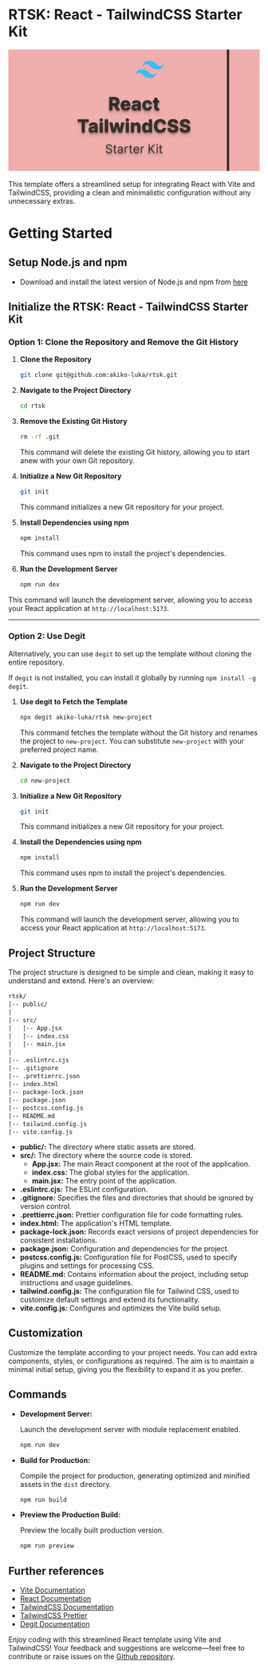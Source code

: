 # RTSK: React - TailwindCSS Starter Kit

![rtsk](./src/assets/rtsk.webp)


This template offers a streamlined setup for integrating React with Vite and TailwindCSS, providing a clean and minimalistic configuration without any unnecessary extras.

# Getting Started

## Setup Node.js and npm
- Download and install the latest version of Node.js and npm from [here](https://nodejs.org/en)

## Initialize the RTSK: React - TailwindCSS Starter Kit

### Option 1: Clone the Repository and Remove the Git History

1. **Clone the Repository**
   ```bash
   git clone git@github.com:akiko-luka/rtsk.git
   ```

2. **Navigate to the Project Directory**
   ```bash
   cd rtsk
   ```

3. **Remove the Existing Git History**
   ```bash
   rm -rf .git
   ```
   This command will delete the existing Git history, allowing you to start anew with your own Git repository.

4. **Initialize a New Git Repository**
   ```bash
   git init
   ```
   This command initializes a new Git repository for your project.

5. **Install Dependencies using npm**
   ```bash
   npm install
   ```
   This command uses npm to install the project's dependencies.

6. **Run the Development Server**
   ```bash
   npm run dev
   ```
  This command will launch the development server, allowing you to access your React application at `http://localhost:5173`.

---

### Option 2: Use Degit
Alternatively, you can use `degit` to set up the template without cloning the entire repository.

If `degit` is not installed, you can install it globally by running `npm install -g degit`.

1. **Use degit to Fetch the Template**
   ```bash
   npx degit akiko-luka/rtsk new-project
   ```
   This command fetches the template without the Git history and renames the project to `new-project`. You can substitute `new-project` with your preferred project name.

2. **Navigate to the Project Directory**
   ```bash
   cd new-project
   ```

3. **Initialize a New Git Repository**
   ```bash
   git init
   ```
   This command initializes a new Git repository for your project.

4. **Install the Dependencies using npm**
   ```bash
   npm install
   ```
   This command uses npm to install the project's dependencies.

5. **Run the Development Server**
   ```bash
   npm run dev
   ```
   This command will launch the development server, allowing you to access your React application at `http://localhost:5173`.

## Project Structure
The project structure is designed to be simple and clean, making it easy to understand and extend. Here's an overview:

```
rtsk/
|-- public/
|
|-- src/
|   |-- App.jsx
|   |-- index.css
|   |-- main.jsx
|
|-- .eslintrc.cjs
|-- .gitignore
|-- .prettierrc.json
|-- index.html
|-- package-lock.json
|-- package.json
|-- postcss.config.js
|-- README.md
|-- tailwind.config.js
|-- vite.config.js
```
- **public/:** The directory where static assets are stored.
- **src/:** The directory where the source code is stored.
    - **App.jsx:** The main React component at the root of the application.
    - **index.css:** The global styles for the application.
    - **main.jsx:** The entry point of the application.
- **.eslintrc.cjs:** The ESLint configuration.
- **.gitignore:** Specifies the files and directories that should be ignored by version control.
- **.prettierrc.json:** Prettier configuration file for code formatting rules.
- **index.html:** The application's HTML template.
- **package-lock.json:** Records exact versions of project dependencies for consistent installations.
- **package.json:** Configuration and dependencies for the project.
- **postcss.config.js:**  Configuration file for PostCSS, used to specify plugins and settings for processing CSS.
- **README.md:** Contains information about the project, including setup instructions and usage guidelines.
- **tailwind.config.js:** The configuration file for Tailwind CSS, used to customize default settings and extend its functionality.
- **vite.config.js:** Configures and optimizes the Vite build setup.

## Customization
Customize the template according to your project needs. You can add extra components, styles, or configurations as required. The aim is to maintain a minimal initial setup, giving you the flexibility to expand it as you prefer.

## Commands

- **Development Server:**

  Launch the development server with module replacement enabled.
  ```bash
  npm run dev
  ```
- **Build for Production:**

   Compile the project for production, generating optimized and minified assets in the `dist` directory.
   ```bash
   npm run build
   ```

- **Preview the Production Build:**

   Preview the locally built production version.
   ```bash
   npm run preview
   ```

## Further references

- [Vite Documentation](https://vitejs.dev/guide/)
- [React Documentation](https://react.dev/)
- [TailwindCSS Documentation](https://tailwindcss.com/docs/installation)
- [TailwindCSS Prettier](https://tailwindcss.com/blog/automatic-class-sorting-with-prettier)
- [Degit Documentation](https://www.npmjs.com/package/degit)

Enjoy coding with this streamlined React template using Vite and TailwindCSS! Your feedback and suggestions are welcome—feel free to contribute or raise issues on the [Github repository](https://github.com/akiko-luka/rtsk).